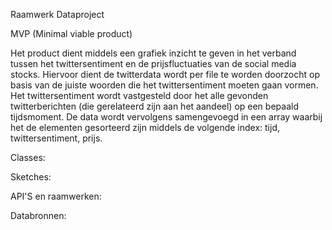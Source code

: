Raamwerk Dataproject

MVP (Minimal viable product)

Het product dient middels een grafiek inzicht te geven in het verband tussen het twittersentiment en de prijsfluctuaties van de social media stocks.
Hiervoor dient de twitterdata wordt per file te worden doorzocht op basis van de juiste woorden die het twittersentiment moeten gaan vormen.
Het twittersentiment wordt vastgesteld door het alle gevonden twitterberichten (die gerelateerd zijn aan het aandeel) op een bepaald tijdsmoment.
De data wordt vervolgens samengevoegd in een array waarbij het de elementen gesorteerd zijn middels de volgende index: tijd, twittersentiment, prijs.

Classes:

Sketches:

API'S en raamwerken:

Databronnen:

